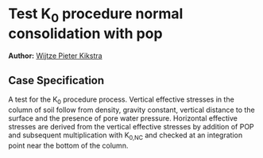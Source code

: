 # Test K<sub>0</sub> procedure normal consolidation with pop

**Author:** [Wijtze Pieter Kikstra](https://github.com/WPK4FEM)

## Case Specification
A test for the K<sub>0</sub> procedure process. Vertical effective stresses in the column of soil follow from density, gravity constant, vertical distance to the surface and the presence of pore water pressure. Horizontal effective stresses are derived from the vertical effective stresses by addition of POP and subsequent multiplication with K<sub>0,NC</sub> and checked at an integration point near the bottom of the column.
